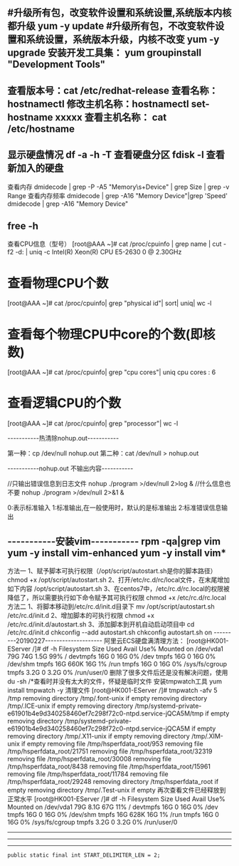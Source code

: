 #升级所有包，改变软件设置和系统设置,系统版本内核都升级
yum -y update 
#升级所有包，不改变软件设置和系统设置，系统版本升级，内核不改变
yum -y upgrade
安装开发工具集：
yum groupinstall "Development Tools"
------------------------------------------------------------
查看版本号：cat /etc/redhat-release
查看名称：hostnamectl
修改主机名称：hostnamectl set-hostname  xxxxx
查看主机名称： cat /etc/hostname 
------------------------------------------------------------
显示硬盘情况 df -a -h -T
查看硬盘分区 fdisk -l 查看新加入的硬盘
------------------------------------------------------------
查看内存
dmidecode | grep -P -A5 "Memory\s+Device" | grep Size | grep -v Range
查看内存频率
dmidecode | grep -A16 "Memory Device"|grep 'Speed'
dmidecode | grep -A16 "Memory Device"

free -h
------------------------------------------------------------

查看CPU信息（型号）
[root@AAA ~]# cat /proc/cpuinfo | grep name | cut -f2 -d: | uniq -c
        Intel(R) Xeon(R) CPU E5-2630 0 @ 2.30GHz
# 查看物理CPU个数
[root@AAA ~]# cat /proc/cpuinfo| grep "physical id"| sort| uniq| wc -l
# 查看每个物理CPU中core的个数(即核数)
[root@AAA ~]# cat /proc/cpuinfo| grep "cpu cores"| uniq
cpu cores    : 6
# 查看逻辑CPU的个数
[root@AAA ~]# cat /proc/cpuinfo| grep "processor"| wc -l

-----------热清除nohup.out-----------

第一种：cp /dev/null nohup.out
第二种：cat /dev/null > nohup.out

-----------nohup.out 不输出内容-----------

//只输出错误信息到日志文件
nohup ./program >/dev/null 2>log &
//什么信息也不要
nohup ./program >/dev/null 2>&1 &

0:表示标准输入
1:标准输出,在一般使用时，默认的是标准输出
2:标准错误信息输出

-----------安装vim-----------
rpm -qa|grep vim
yum -y install vim-enhanced
yum -y install vim*
-----------------------------
方法一
1、赋予脚本可执行权限（/opt/script/autostart.sh是你的脚本路径）
chmod +x /opt/script/autostart.sh 
2、打开/etc/rc.d/rc/local文件，在末尾增加如下内容
/opt/script/autostart.sh 
3、在centos7中，/etc/rc.d/rc.local的权限被降低了，所以需要执行如下命令赋予其可执行权限
chmod +x /etc/rc.d/rc.local
方法二
1、将脚本移动到/etc/rc.d/init.d目录下
mv  /opt/script/autostart.sh /etc/rc.d/init.d
2、增加脚本的可执行权限
chmod +x  /etc/rc.d/init.d/autostart.sh
3、添加脚本到开机自动启动项目中
cd /etc/rc.d/init.d
chkconfig --add autostart.sh
chkconfig autostart.sh on
---------20190227--------------------
阿里云ECS硬盘满清理方法：
[root@HK001-EServer /]# df -h
Filesystem      Size  Used Avail Use% Mounted on
/dev/vda1        79G   74G  1.5G  99% /
devtmpfs         16G     0   16G   0% /dev
tmpfs            16G     0   16G   0% /dev/shm
tmpfs            16G  660K   16G   1% /run
tmpfs            16G     0   16G   0% /sys/fs/cgroup
tmpfs           3.2G     0  3.2G   0% /run/user/0
删除了很多文件后还是没有解决问题，使用du -sh /*查看时并没有太大的文件，怀疑是临时文件
安装tmpwatch工具
yum install tmpwatch -y
清理文件
[root@HK001-EServer /]# tmpwatch -afv 5 /tmp
removing directory /tmp/.font-unix if empty
removing directory /tmp/.ICE-unix if empty
removing directory /tmp/systemd-private-e61901b4e9d340258460ef7c298f72c0-ntpd.service-jQCA5M/tmp if empty
removing directory /tmp/systemd-private-e61901b4e9d340258460ef7c298f72c0-ntpd.service-jQCA5M if empty
removing directory /tmp/.X11-unix if empty
removing directory /tmp/.XIM-unix if empty
removing file /tmp/hsperfdata_root/953
removing file /tmp/hsperfdata_root/21751
removing file /tmp/hsperfdata_root/32319
removing file /tmp/hsperfdata_root/30008
removing file /tmp/hsperfdata_root/8438
removing file /tmp/hsperfdata_root/15961
removing file /tmp/hsperfdata_root/11784
removing file /tmp/hsperfdata_root/29248
removing directory /tmp/hsperfdata_root if empty
removing directory /tmp/.Test-unix if empty
再次查看文件已经释放到正常水平
[root@HK001-EServer /]# df -h
Filesystem      Size  Used Avail Use% Mounted on
/dev/vda1        79G  8.1G   67G  11% /
devtmpfs         16G     0   16G   0% /dev
tmpfs            16G     0   16G   0% /dev/shm
tmpfs            16G  628K   16G   1% /run
tmpfs            16G     0   16G   0% /sys/fs/cgroup
tmpfs           3.2G     0  3.2G   0% /run/user/0

-----------------------------


-----------------------------


-----------------------------
    public static final int START_DELIMITER_LEN = 2;